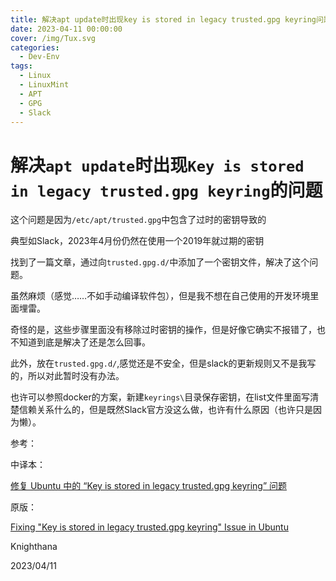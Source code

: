 ```yaml
---
title: 解决apt update时出现key is stored in legacy trusted.gpg keyring问题
date: 2023-04-11 00:00:00
cover: /img/Tux.svg
categories:
  - Dev-Env
tags: 
  - Linux
  - LinuxMint
  - APT
  - GPG
  - Slack
---
```


# 解决`apt update`时出现`Key is stored in legacy trusted.gpg keyring`的问题

这个问题是因为`/etc/apt/trusted.gpg`中包含了过时的密钥导致的

典型如Slack，2023年4月份仍然在使用一个2019年就过期的密钥

找到了一篇文章，通过向`trusted.gpg.d/`中添加了一个密钥文件，解决了这个问题。

虽然麻烦（感觉……不如手动编译软件包），但是我不想在自己使用的开发环境里面埋雷。

奇怪的是，这些步骤里面没有移除过时密钥的操作，但是好像它确实不报错了，也不知道到底是解决了还是怎么回事。

此外，放在`trusted.gpg.d/`,感觉还是不安全，但是slack的更新规则又不是我写的，所以对此暂时没有办法。

也许可以参照docker的方案，新建`keyrings\`目录保存密钥，在list文件里面写清楚信赖关系什么的，但是既然Slack官方没这么做，也许有什么原因（也许只是因为懒）。

参考：

中译本：

[修复 Ubuntu 中的 “Key is stored in legacy trusted.gpg keyring” 问题](https://linux.cn/article-15565-1.html)

原版：

[Fixing "Key is stored in legacy trusted.gpg keyring" Issue in Ubuntu](https://itsfoss.com/key-is-stored-in-legacy-trusted-gpg/)

Knighthana

2023/04/11

